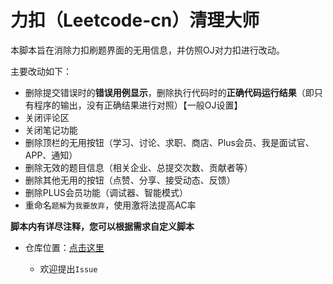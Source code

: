 # 力扣（Leetcode-cn）清理大师

本脚本旨在消除力扣刷题界面的无用信息，并仿照OJ对力扣进行改动。

主要改动如下：

* 删除提交错误时的**错误用例显示**，删除执行代码时的**正确代码运行结果**（即只有程序的输出，没有正确结果进行对照）【一般OJ设置】
* 关闭评论区
* 关闭笔记功能
* 删除顶栏的无用按钮（学习、讨论、求职、商店、Plus会员、我是面试官、APP、通知）
* 删除无效的题目信息（相关企业、总提交次数、贡献者等）
* 删除其他无用的按钮（点赞、分享、接受动态、反馈）
* 删除PLUS会员功能（调试器、智能模式）
* 重命名`题解`为`我要放弃`，使用激将法提高AC率

**脚本内有详尽注释，您可以根据需求自定义脚本**

* 仓库位置：[点击这里](https://github.com/NicerWang/leetcode-cleaner)

  * 欢迎提出`Issue`

